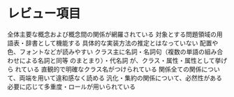 # レビュー項目
全体主要な概念および概念間の関係が網羅されている
対象とする問題領域の用語表・辞書として機能する
具体的な実装方法の推定とはなっていない
配置や色、フォントなどが読みやすい
クラス主に名詞・名詞句（複数の単語の組み合わせによる名詞と同等
のまとまり）・代名詞 が、クラス・属性・属性として挙げら
れている
直観的で明確なクラス名がつけられている
関係全ての関係について、両端を用いて違和感なく読める
汎化・集約の関係について、必然性がある
必要に応じて多重度・ロールが用いられている
